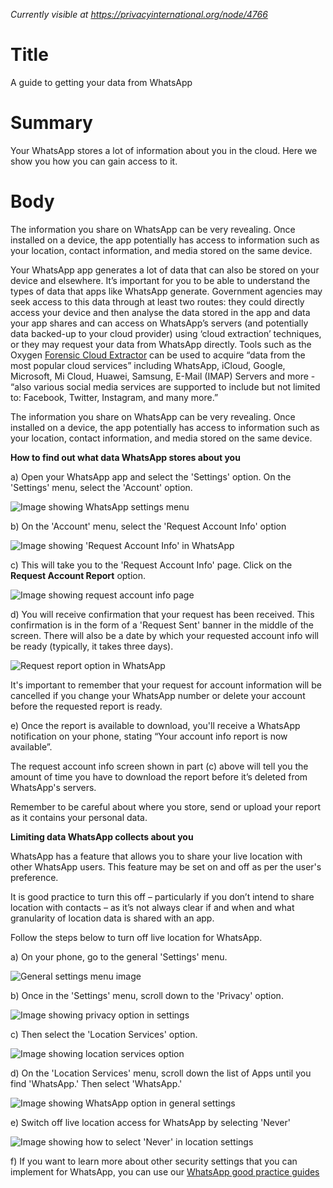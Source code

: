 *Currently visible at https://privacyinternational.org/node/4766*

# Title  #
A guide to getting your data from WhatsApp

# Summary #
Your WhatsApp stores a lot of information about you in the cloud. Here we show you how you can gain access to it.

# Body #

The information you share on WhatsApp can be very revealing. Once installed on a device, the app potentially has access to information such as your location, contact information, and media stored on the same device.

Your WhatsApp app generates a lot of data that can also be stored on your device and elsewhere. It’s important for you to be able to understand the types of data that apps like WhatsApp generate. Government agencies may seek access to this data through at least two routes: they could directly access your device and then analyse the data stored in the app and data your app shares and can access on WhatsApp’s servers (and potentially data backed-up to your cloud provider) using ‘cloud extraction’ techniques, or they may request your data from WhatsApp directly. Tools such as the Oxygen [Forensic Cloud Extractor](https://www.oxygen-forensic.com/uploads/press_kit/OFDv141ReleaseNotes.pdf) can be used to acquire “data from the most popular cloud services” including WhatsApp, iCloud, Google, Microsoft, Mi Cloud, Huawei, Samsung, E-Mail (IMAP) Servers and more - “also various social media services are supported to include but not limited to: Facebook, Twitter, Instagram, and many more.”

The information you share on WhatsApp can be very revealing. Once installed on a device, the app potentially has access to information such as your location, contact information, and media stored on the same device.

**How to find out what data WhatsApp stores about you**

a) Open your WhatsApp app and select the 'Settings' option. On the 'Settings' menu, select the 'Account' option.

![Image showing WhatsApp settings menu](../../images/Cloud-Guides/WhatsApp/WhatsApp1.png?raw=true)

b) On the 'Account' menu, select the 'Request Account Info' option

![Image showing 'Request Account Info' in WhatsApp](../../images/Cloud-Guides/WhatsApp/WhatsApp2.png?raw=true)

c) This will take you to the 'Request Account Info' page. Click on the **Request Account Report** option.

![Image showing request account info page](../../images/Cloud-Guides/WhatsApp/WhatsApp3.png?raw=true)

d) You will receive confirmation that your request has been received. This confirmation is in the form of a 'Request Sent' banner in the middle of the screen. There will also be a date by which your requested account info will be ready (typically, it takes three days).

![Request report option in WhatsApp](../../images/Cloud-Guides/WhatsApp/WhatsApp4.png?raw=true)

It's important to remember that your request for account information will be cancelled if you change your WhatsApp number or delete your account before the requested report is ready.

e) Once the report is available to download, you'll receive a WhatsApp notification on your phone, stating “Your account info report is now available”.

The request account info screen shown in part (c) above will tell you the amount of time you have to download the report before it’s deleted from WhatsApp's servers.

Remember to be careful about where you store, send or upload your report as it contains your personal data.

**Limiting data WhatsApp collects about you**

WhatsApp has a feature that allows you to share your live location with other WhatsApp users. This feature may be set on and off as per the user's preference. 

It is good practice to turn this off – particularly if you don’t intend to share location with contacts – as it’s not always clear if and when and what granularity of location data is shared with an app.

Follow the steps below to turn off live location for WhatsApp.

a) On your phone, go to the general 'Settings' menu.

![General settings menu image](../../images/Cloud-Guides/WhatsApp/WhatsApp5.png?raw=true)

b) Once in the 'Settings' menu, scroll down to the 'Privacy' option.

![Image showing privacy option in settings](../../images/Cloud-Guides/WhatsApp/WhatsApp6.png?raw=true)

c) Then select the 'Location Services' option.

![Image showing location services option](../../images/Cloud-Guides/WhatsApp/WhatsApp7.png?raw=true)

d) On the 'Location Services' menu, scroll down the list of Apps until you find 'WhatsApp.' Then select 'WhatsApp.'

![Image showing WhatsApp option in general settings](../../images/Cloud-Guides/WhatsApp/WhatsApp8.png?raw=true)

e) Switch off live location access for WhatsApp by selecting 'Never'

![Image showing how to select 'Never' in location settings](../../images/Cloud-Guides/WhatsApp/WhatsApp9.png?raw=true)

f) If you want to learn more about other security settings that you can implement for WhatsApp, you can use our [WhatsApp good practice guides](https://privacyinternational.org/guide-step/3951/whatsapp-good-practices)
